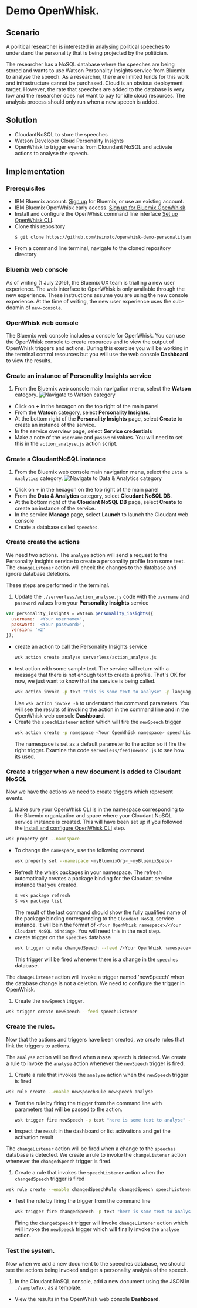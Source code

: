 # Demo OpenWhisk.
## Scenario
A political researcher is interested in analysing political speeches to understand the personality that is being projected by the politician.

The researcher has a NoSQL database where the speeches are being stored and wants to use Watson Personality Insights service from Bluemix to analyse the speech. As a researcher, there are limited funds for this work and infrastructure cannot be purchased. Cloud is an obvious deployment target. However, the rate that speeches are added to the database is very low and the researcher does not want to pay for idle cloud resources. The analysis process should only run when a new speech is added.

## Solution
* CloudantNoSQL to store the speeches
* Watson Developer Cloud Personality Insights
* OpenWhisk to trigger events from Cloundant NoSQL and activate actions to analyse the speech.

## Implementation

### Prerequisites
* IBM Bluemix account. [Sign up](https://console.ng.bluemix.net/registration) for Bluemix, or use an existing account.
* IBM Bluemix OpenWhisk early access. [Sign up for Bluemix OpenWhisk](https://new-console.ng.bluemix.net/openwhisk).
* Install and configure the OpenWhisk command line interface [Set up OpenWhisk CLI](https://new-console.ng.bluemix.net/openwhisk/cli).
* Clone this repository
  ```bash
  $ git clone https://github.com/iwinoto/openwhisk-demo-personalityanalysis.git
  ```
* From a command line terminal, navigate to the cloned repository directory

### Bluemix web console
As of writing (1 July 2016), the Bluemix UX team is trialling a new user experience. The web interface to OpenWhisk is only available through the new experience. These instructions assume you are using the new console experience. At the time of writing, the new user experience uses the sub-doamin of `new-console`.

### OpenWhisk web console
The Bluemix web console includes a console for OpenWhisk. You can use the OpenWhisk console to create resources and to view the output of OpenWhisk triggers and actions. During this exercise you will be working in the terminal control resources but you will use the web console **Dashboard** to view the results.

### Create an instance of Personality Insights service
1. From the Bluemix web console main navigation menu, select the **Watson** category.
   ![Navigate to **Watson** category](./images/nav-category-watson.png)
* Click on **+** in the hexagon on the top right of the main panel
* From the **Watson** category, select **Personality Insights**.
* At the bottom right of the **Personality Insights** page, select **Create** to create an instance of the service.
* In the service overview page, select **Service credentials**
* Make a note of the `username` and `password` values. You will need to set this in the `action_analyse.js` action script.

### Create a CloudantNoSQL instance
1. From the Bluemix web console main navigation menu, select the `Data & Analytics` category.
  ![Navigate to `Data & Analytics` category](./images/nav-category-DataAnalytics.png)
* Click on **+** in the hexagon on the top right of the main panel
* From the **Data & Analytics** category, select **Cloudant NoSQL DB**.
* At the bottom right of the **Cloudant NoSQL DB** page, select **Create** to create an instance of the service.
* In the service **Manage** page, select **Launch** to launch the Cloudant web console
* Create a database called `speeches`.

### Create create the actions
We need two actions. The `analyse` action will send a request to the Personality Insights service to create a personality profile from some text. The `changeListener` action will check the changes to the database and ignore database deletions.

These steps are performed in the terminal.

1. Update the `./serverless/action_analyse.js` code with the `username` and `password` values from your **Personality Insights** service
  ```javascript
  var personality_insights = watson.personality_insights({
    username: '<Your username>',
    password: '<Your password>',
    version: 'v2'
  });
  ```
* create an action to call the Personality Insights service
  ```bash
  wsk action create analyse serverless/action_analyse.js
  ```
* test action with some sample text. The service will return with a message that there is not enough text to create a profile. That's OK for now, we just want to know that the service is being called.
  ```bash
  wsk action invoke -p text "this is some text to analyse" -p language en -b -r analyse
  ```
  Use `wsk action invoke -h` to understand the command parameters.
  You will see the results of invoking the action in the command line and in the OpenWhisk web console **Dashboard**.
* Create the `speechListener` action which will fire the `newSpeech` trigger
  ```bash
  wsk action create -p namespace <Your OpenWhisk namespace> speechListener serverless/feed_newDoc.js
  ```
  The namespace is set as a default parameter to the action so it fire the right trigger. Examine the code `serverless/feed)newDoc.js` to see how its used.

### Create a trigger when a new document is added to Cloudant NoSQL
Now we have the actions we need to create triggers which represent events.

1. Make sure your OpenWhisk CLI is in the namespace corresponding to the Bluemix organization and space where your Cloudant NoSQL service instance is created. This will have been set up if you followed the [Install and configure OpenWhisk CLI](https://new-console.ng.bluemix.net/openwhisk/cli) step.
  ```bash
  wsk property get --namespace
  ```
  * To change the `namespace`, use the following command
    ```bash
    wsk property set --namespace <myBluemixOrg>_<myBluemixSpace>
    ```
* Refresh the whisk packages in your namespace. The refresh automatically creates a package binding for the Cloudant service instance that you created.
  ```bash
  $ wsk package refresh
  $ wsk package list
  ```
  The result of the last command should show the fully qualified name of the package binding corresponding to the `Cloudant NoSQL` service instance. It will bein the format of `<Your OpenWhisk namespace>/<Your Cloudant NoSQL binding>`. You will need this in the next step.
* create trigger on the `speeches` database
  ```bash
  wsk trigger create changedSpeech --feed /<Your OpenWhisk namespace>/<Your Cloudant NoSQL binding>/changes --param dbname speeches --param includeDoc true
  ```
  This trigger will be fired whenever there is a change in the `speeches` database.

The `changeListener` action will invoke a trigger named 'newSpeech' when the database change is not a deletion. We need to configure the trigger in OpenWhisk.

1. Create the `newSpeech` trigger.
  ```bash
  wsk trigger create newSpeech --feed speechListener
  ```

### Create the rules.
Now that the actions and triggers have been created, we create rules that link the triggers to actions.

The `analyse` action will be fired when a new speech is detected. We create a rule to invoke the `analyse` action whenever the `newSpeech` trigger is fired.

1. Create a rule that invokes the `analyse` action when the `newSpeech` trigger is fired
  ```bash
  wsk rule create --enable newSpeechRule newSpeech analyse
  ```
* Test the rule by firing the trigger from the command line with parameters that will be passed to the action.
  ```bash
  wsk trigger fire newSpeech -p text "here is some text to analyse" -p language en
  ```
* Inspect the result in the dashboard or list activations and get the activation result

The `changeListener` action will be fired when a change to the `speeches` database is detected. We create a rule to invoke the `changeListener` action whenever the `changedSpeech` trigger is fired.

1. Create a rule that invokes the `speechListener` action when the `changedSpeech` trigger is fired
  ```bash
  wsk rule create --enable changedSpeechRule changedSpeech speechListener
  ```
* Test the rule by firing the trigger from the command line
  ```bash
  wsk trigger fire changedSpeech -p text "here is some text to analyse" -p language en
  ```
  Firing the `changedSpeech` trigger will invoke `changeListener` action which will invoke the `newSpeech` trigger which will finally invoke the `analyse` action.

### Test the system.
Now when we add a new document to the speeches database, we should see the actions being invoked and get a personality analysis of the speech.

1. In the Cloudant NoSQL console, add a new document using the JSON in `./sampleText` as a template.
* View the results in the OpenWhisk web console **Dashboard**.

